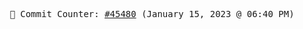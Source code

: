 <p align="center">
    <samp>
        📮 Commit Counter: <a href="https://github.com/Javascript-void0/Javascript-void0/commits/main">#45480</a> (January 15, 2023 @ 06:40 PM)
    </samp>
</p>